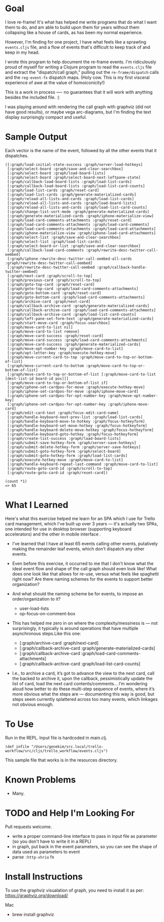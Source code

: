 # Goal

I love re-frame!  It's what has helped me write programs that do what I want them to do, and am able to build upon them for years without them collapsing like a house of cards, as has been my normal experience.

However, I'm finding for one project, I have what feels like a sprawling `events.cljs` file, and a flow of events that's difficult to keep track of and keep in my head.

I wrote this program to help document the re-frame events.  I'm ridiculously proud of myself for writing a Clojure program to read the `events.cljs` file and extract the "dispatch/call graph," pulling out the `re-frame/dispatch` calls and the `reg-event-fx` dispatch maps.  (Holy cow. This is my first visceral experience of awe at the  value of homoiconicity!)

This is a work in process —- no guarantees that it will work with anything besides the included file.  :)  

I was playing around with rendering the call graph with graphviz (did not have good results), or maybe vega arc-diagrams, but I'm finding the text display surprisingly compact and useful.


# Sample Output

Each vector is the name of the event, followed by all the other events that it dispatches.


```
([:graph/load-initial-state-success :graph/server-load-hotkeys]
 [:graph/select-board :graph/save-and-clear-searchbox]
 [:graph/select-board :graph/load-board-lists]
 [:graph/select-board :graph/select-board-next-leftpane-state]
 [:graph/callback-load-board-lists :graph/load-list-cards]
 [:graph/callback-load-board-lists :graph/load-list-card-counts]
 [:graph/load-list-cards :graph/reset-card]
 [:graph/load-list-cards :graph/generate-materialized-cards]
 [:graph/reload-all-lists-and-cards :graph/load-list-cards]
 [:graph/reload-all-lists-and-cards :graph/load-board-lists]
 [:graph/reload-all-lists-and-cards :graph/load-list-card-counts]
 [:graph/change-list-sort-mode :graph/generate-materialized-cards]
 [:graph/generate-materialized-cards :graph/iphone-materialize-view]
 [:graph/load-card-comments-attachments :graph/reset-card]
 [:graph/load-card-comments-attachments :graph/load-card-comments]
 [:graph/load-card-comments-attachments :graph/load-card-attachments]
 [:graph/iphone-materialize-view :graph/iphone-load-card-attachments]
 [:graph/select-list :graph/save-and-clear-searchbox]
 [:graph/select-list :graph/load-list-cards]
 [:graph/select-board-or-list :graph/save-and-clear-searchbox]
 [:graph/callback-load-card-comments :graph/rewrite-desc-twitter-call-oembed]
 [:graph/iphone-rewrite-desc-twitter-call-oembed-all-cards :graph/rewrite-desc-twitter-call-oembed]
 [:graph/rewrite-desc-twitter-call-oembed :graph/callback-handle-twitter-oembed]
 [:graph/next-card :graph/scroll-to-top]
 [:graph/previous-card :graph/scroll-to-top]
 [:graph/goto-top-card :graph/reset-card]
 [:graph/goto-top-card :graph/load-card-comments-attachments]
 [:graph/goto-bottom-card :graph/reset-card]
 [:graph/goto-bottom-card :graph/load-card-comments-attachments]
 [:graph/archive-card :graph/next-card]
 [:graph/callback-archive-card :graph/generate-materialized-cards]
 [:graph/callback-archive-card :graph/load-card-comments-attachments]
 [:graph/callback-archive-card :graph/load-list-card-counts]
 [:graph/left-pane-set-form-text :graph/generate-materialized-cards]
 [:graph/start-move-card :graph/focus-searchbox]
 [:graph/move-card-to-list nil]
 [:graph/move-card-to-list remove]
 [:graph/move-card-success :graph/reset-card]
 [:graph/move-card-success :graph/load-card-comments-attachments]
 [:graph/move-card-success :graph/generate-materialized-cards]
 [:graph/move-opt-number-key :graph/move-card-to-list]
 [:graph/opt-letter-key :graph/execute-hotkey-move]
 [:graph/move-current-card-to-top :graph/move-card-to-top-or-bottom-of-list]
 [:graph/move-current-card-to-bottom :graph/move-card-to-top-or-bottom-of-list]
 [:graph/move-card-to-top-or-bottom-of-list [:graph/move-card-to-list [dest-list-id board-id pos]]]
 [:graph/move-card-to-top-or-bottom-of-list if]
 [:graph/iphone-set-cardpos-for-move :graph/execute-hotkey-move]
 [:graph/iphone-set-cardpos-for-move :graph/iphone-move-card]
 [:graph/iphone-set-cardpos-for-opt-number-key :graph/move-opt-number-key]
 [:graph/iphone-set-cardpos-for-opt-number-key :graph/iphone-move-card]
 [:graph/edit-card-text :graph/focus-edit-card-name]
 [:graph/handle-keyboard-next-prev-list :graph/load-list-cards]
 [:graph/handle-keyboard-move-to-hotkey :graph/focus-hotkeyform]
 [:graph/handle-keyboard-set-move-hotkey :graph/focus-hotkeyform]
 [:graph/handle-keyboard-delete-move-hotkey :graph/focus-hotkeyform]
 [:graph/handle-keyboard-goto-hotkey :graph/focus-hotkeyform]
 [:graph/create-list-success :graph/load-board-lists]
 [:graph/submit-save-hotkey-form :graph/server-save-hotkeys]
 [:graph/submit-delete-hotkey-form :graph/server-save-hotkeys]
 [:graph/submit-goto-hotkey-form :graph/select-board]
 [:graph/submit-goto-hotkey-form :graph/load-list-cards]
 [:graph/execute-hotkey-move :graph/move-card-to-list]
 [:graph/handle-keyboard-repeat-last-command :graph/move-card-to-list]
 [:graph/route-goto-card-id :graph/scroll-to-top]
 [:graph/route-goto-card-id :graph/reset-card])

(count *1)
=> 65
```


# What I Learned

Here's what this exercise helped me learn for an SPA which I use for Trello card management, which I've built up over 3 years — it's actually two SPAs, one intended for use in desktop browser (supporting keyboard accelerators) and the other in mobile interface .

- I've learned that I have at least 65 events calling other events,  putatively making the remainder leaf events, which don't dispatch any other events.
- Even before this exercise, it occurred to me that I don't know what the ideal event flow and shape of the call graph should even look like!  What does one look like that allows for re-use, versus what feels like spaghetti right now?  Are there naming schemes for the events to support better organization?
- And what should the naming scheme be for events, to impose an order/organization to it?
    - user-load-lists
    - op-focus-on-comment-box


- This has helped me zero in on where the complexity/messiness is — not surprisingly, it typically is around operations that have multiple asynchronous steps.Like this one:
    -  [:graph/archive-card :graph/next-card]
    -  [:graph/callback-archive-card :graph/generate-materialized-cards]
    -  [:graph/callback-archive-card :graph/load-card-comments-attachments]
    -  [:graph/callback-archive-card :graph/load-list-card-counts]
- I.e., to archive a card, it’s got to advance the view to the next card, call the backed to archive it, upon the callback, pessimistically update the list of card, load the next card contents/comments… I’m wondering aloud how better to do these multi-step sequence of events, where it’s more obvious what the steps are — documenting this way is good, but steps seem currently splattered across too many events, which linkages not obvious enough.

# To Use

Run in the REPL.  Input file is hardcoded in main.clj.

```
(def infile "/Users/genekim/src.local/trello-workflow/src/cljs/trello_workflow/events.cljs")
```

This sample file that works is in the resources directory.

# Known Problems

- Many.


# TODO and Help I'm Looking For

Pull requests welcome.

- write a proper command-line interface to pass in input file as parameter (so you don't have to write it in a REPL)
- in graph, put back in the event parameters, so you can see the shape of data used as parameters to event
- parse `:http-xhrio` fx


# Install Instructions

To use the graphviz visualation of graph, you need to install it as per: https://graphviz.org/download/

Mac

- brew install graphviz